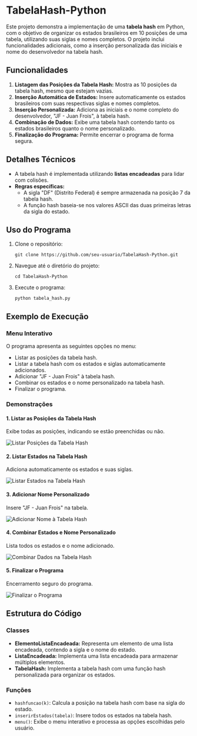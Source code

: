 <!DOCTYPE html>
<html lang="en">
<head>
    <meta charset="UTF-8">
    <meta name="viewport" content="width=device-width, initial-scale=1.0">
    <title>TabelaHash-Python</title>
</head>
<body>
    <h1>TabelaHash-Python</h1>
    <p>
        Este projeto demonstra a implementação de uma <strong>tabela hash</strong> em Python, com o objetivo de organizar os estados brasileiros em 10 posições de uma tabela, utilizando suas siglas e nomes completos. 
        O projeto inclui funcionalidades adicionais, como a inserção personalizada das iniciais e nome do desenvolvedor na tabela hash.
    </p>

  <h2>Funcionalidades</h2>
    <ol>
        <li><strong>Listagem das Posições da Tabela Hash:</strong> Mostra as 10 posições da tabela hash, mesmo que estejam vazias.</li>
        <li><strong>Inserção Automática de Estados:</strong> Insere automaticamente os estados brasileiros com suas respectivas siglas e nomes completos.</li>
        <li><strong>Inserção Personalizada:</strong> Adiciona as iniciais e o nome completo do desenvolvedor, "JF - Juan Frois", à tabela hash.</li>
        <li><strong>Combinação de Dados:</strong> Exibe uma tabela hash contendo tanto os estados brasileiros quanto o nome personalizado.</li>
        <li><strong>Finalização do Programa:</strong> Permite encerrar o programa de forma segura.</li>
    </ol>

  <h2>Detalhes Técnicos</h2>
    <ul>
        <li>A tabela hash é implementada utilizando <strong>listas encadeadas</strong> para lidar com colisões.</li>
        <li><strong>Regras específicas:</strong>
            <ul>
                <li>A sigla "DF" (Distrito Federal) é sempre armazenada na posição 7 da tabela hash.</li>
                <li>A função hash baseia-se nos valores ASCII das duas primeiras letras da sigla do estado.</li>
            </ul>
        </li>
    </ul>

  <h2>Uso do Programa</h2>
    <ol>
        <li>Clone o repositório:
            <pre><code>git clone https://github.com/seu-usuario/TabelaHash-Python.git</code></pre>
        </li>
        <li>Navegue até o diretório do projeto:
            <pre><code>cd TabelaHash-Python</code></pre>
        </li>
        <li>Execute o programa:
            <pre><code>python tabela_hash.py</code></pre>
        </li>
    </ol>

  <h2>Exemplo de Execução</h2>

  <h3>Menu Interativo</h3>
    <p>O programa apresenta as seguintes opções no menu:</p>
    <ul>
        <li>Listar as posições da tabela hash.</li>
        <li>Listar a tabela hash com os estados e siglas automaticamente adicionados.</li>
        <li>Adicionar "JF - Juan Frois" à tabela hash.</li>
        <li>Combinar os estados e o nome personalizado na tabela hash.</li>
        <li>Finalizar o programa.</li>
    </ul>

  <h3>Demonstrações</h3>
    <h4>1. Listar as Posições da Tabela Hash</h4>
    <p>Exibe todas as posições, indicando se estão preenchidas ou não.</p>
    <img src="https://github.com/user-attachments/assets/893b930e-8c8e-42be-93c2-97a662fa9984" alt="Listar Posições da Tabela Hash">

  <h4>2. Listar Estados na Tabela Hash</h4>
    <p>Adiciona automaticamente os estados e suas siglas.</p>
    <img src="https://github.com/user-attachments/assets/2fa21033-024a-4c98-aec0-2f06e3c69318" alt="Listar Estados na Tabela Hash">

  <h4>3. Adicionar Nome Personalizado</h4>
    <p>Insere "JF - Juan Frois" na tabela.</p>
    <img src="https://github.com/user-attachments/assets/d8e1766f-9b32-4dff-abbd-b7f458975c81" alt="Adicionar Nome à Tabela Hash">

  <h4>4. Combinar Estados e Nome Personalizado</h4>
    <p>Lista todos os estados e o nome adicionado.</p>
    <img src="https://github.com/user-attachments/assets/af9a21ba-9392-4aa2-8920-213dbaaa79aa" alt="Combinar Dados na Tabela Hash">

  <h4>5. Finalizar o Programa</h4>
    <p>Encerramento seguro do programa.</p>
    <img src="https://github.com/user-attachments/assets/6a0fe5a4-0de7-4382-88ba-f08f2661e55e" alt="Finalizar o Programa">

  <h2>Estrutura do Código</h2>

  <h3>Classes</h3>
    <ul>
        <li><strong>ElementoListaEncadeada:</strong> Representa um elemento de uma lista encadeada, contendo a sigla e o nome do estado.</li>
        <li><strong>ListaEncadeada:</strong> Implementa uma lista encadeada para armazenar múltiplos elementos.</li>
        <li><strong>TabelaHash:</strong> Implementa a tabela hash com uma função hash personalizada para organizar os estados.</li>
    </ul>

  <h3>Funções</h3>
    <ul>
        <li><code>hashfuncao(k)</code>: Calcula a posição na tabela hash com base na sigla do estado.</li>
        <li><code>inserirEstados(tabela)</code>: Insere todos os estados na tabela hash.</li>
        <li><code>menu()</code>: Exibe o menu interativo e processa as opções escolhidas pelo usuário.</li>
    </ul>

  </body>
</html>
